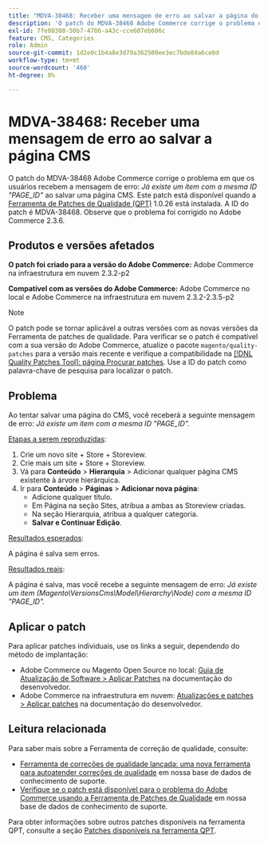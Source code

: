 ```yaml
---
title: "MDVA-38468: Receber uma mensagem de erro ao salvar a página do CMS"
description: 'O patch do MDVA-38468 Adobe Commerce corrige o problema em que os usuários recebem a mensagem de erro: *Já existe um item com a mesma ID "PAGE_ID"* ao salvar uma página CMS. Este patch está disponível quando a [Ferramenta de correções de qualidade (QPT)](https://devdocs.magento.com/guides/v2.4/comp-mgr/patching.html#mqp) 1.0.26 está instalada. A ID do patch é MDVA-38468. Observe que o problema foi corrigido no Adobe Commerce 2.3.6.'
exl-id: 7fe80308-50b7-4786-a43c-cce607eb606c
feature: CMS, Categories
role: Admin
source-git-commit: 1d2e0c1b4a8e3d79a362500ee3ec7bde84a6ce0d
workflow-type: tm+mt
source-wordcount: '460'
ht-degree: 0%

---
```


# MDVA-38468: Receber uma mensagem de erro ao salvar a página CMS

O patch do MDVA-38468 Adobe Commerce corrige o problema em que os usuários recebem a mensagem de erro: *Já existe um item com a mesma ID &quot;PAGE_ID&quot;* ao salvar uma página CMS. Este patch está disponível quando a [Ferramenta de Patches de Qualidade (QPT)](https://devdocs.magento.com/guides/v2.4/comp-mgr/patching.html#mqp) 1.0.26 está instalada. A ID do patch é MDVA-38468. Observe que o problema foi corrigido no Adobe Commerce 2.3.6.

## Produtos e versões afetados

**O patch foi criado para a versão do Adobe Commerce:**
Adobe Commerce na infraestrutura em nuvem 2.3.2-p2

**Compatível com as versões do Adobe Commerce:**
Adobe Commerce no local e Adobe Commerce na infraestrutura em nuvem 2.3.2-2.3.5-p2

>[!NOTE]
>
>O patch pode se tornar aplicável a outras versões com as novas versões da Ferramenta de patches de qualidade. Para verificar se o patch é compatível com a sua versão do Adobe Commerce, atualize o pacote `magento/quality-patches` para a versão mais recente e verifique a compatibilidade na [[!DNL Quality Patches Tool]: página Procurar patches](https://devdocs.magento.com/quality-patches/tool.html#patch-grid). Use a ID do patch como palavra-chave de pesquisa para localizar o patch.

## Problema

Ao tentar salvar uma página do CMS, você receberá a seguinte mensagem de erro: *Já existe um item com a mesma ID &quot;PAGE_ID&quot;.*

<u>Etapas a serem reproduzidas</u>:

1. Crie um novo site + Store + Storeview.
1. Crie mais um site + Store + Storeview.
1. Vá para **Conteúdo** > **Hierarquia** > Adicionar qualquer página CMS existente à árvore hierárquica.
1. Ir para **Conteúdo** > **Páginas** > **Adicionar nova página**:
   * Adicione qualquer título.
   * Em Página na seção Sites, atribua a ambas as Storeview criadas.
   * Na seção Hierarquia, atribua a qualquer categoria.
   * **Salvar e Continuar Edição**.

<u>Resultados esperados</u>:

A página é salva sem erros.

<u>Resultados reais</u>:

A página é salva, mas você recebe a seguinte mensagem de erro: *Já existe um item (Magento\VersionsCms\Model\Hierarchy\Node) com a mesma ID &quot;PAGE_ID&quot;.*

## Aplicar o patch

Para aplicar patches individuais, use os links a seguir, dependendo do método de implantação:

* Adobe Commerce ou Magento Open Source no local: [Guia de Atualização de Software > Aplicar Patches](https://devdocs.magento.com/guides/v2.4/comp-mgr/patching/mqp.html) na documentação do desenvolvedor.
* Adobe Commerce na infraestrutura em nuvem: [Atualizações e patches > Aplicar patches](https://devdocs.magento.com/cloud/project/project-patch.html) na documentação do desenvolvedor.

## Leitura relacionada

Para saber mais sobre a Ferramenta de correção de qualidade, consulte:

* [Ferramenta de correções de qualidade lançada: uma nova ferramenta para autoatender correções de qualidade](/help/announcements/adobe-commerce-announcements/magento-quality-patches-released-new-tool-to-self-serve-quality-patches.md) em nossa base de dados de conhecimento de suporte.
* [Verifique se o patch está disponível para o problema do Adobe Commerce usando a Ferramenta de Patches de Qualidade](/help/support-tools/patches-available-in-qpt-tool/check-patch-for-magento-issue-with-magento-quality-patches.md) em nossa base de dados de conhecimento de suporte.

Para obter informações sobre outros patches disponíveis na ferramenta QPT, consulte a seção [Patches disponíveis na ferramenta QPT](https://support.magento.com/hc/en-us/sections/360010506631-Patches-available-in-QPT-tool-).
